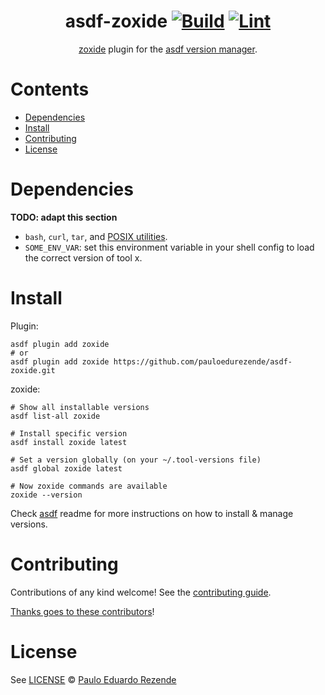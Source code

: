 <div align="center">

# asdf-zoxide [![Build](https://github.com/pauloedurezende/asdf-zoxide/actions/workflows/build.yml/badge.svg)](https://github.com/pauloedurezende/asdf-zoxide/actions/workflows/build.yml) [![Lint](https://github.com/pauloedurezende/asdf-zoxide/actions/workflows/lint.yml/badge.svg)](https://github.com/pauloedurezende/asdf-zoxide/actions/workflows/lint.yml)

[zoxide](https://github.com/ajeetdsouza/zoxide/wiki) plugin for the [asdf version manager](https://asdf-vm.com).

</div>

# Contents

- [Dependencies](#dependencies)
- [Install](#install)
- [Contributing](#contributing)
- [License](#license)

# Dependencies

**TODO: adapt this section**

- `bash`, `curl`, `tar`, and [POSIX utilities](https://pubs.opengroup.org/onlinepubs/9699919799/idx/utilities.html).
- `SOME_ENV_VAR`: set this environment variable in your shell config to load the correct version of tool x.

# Install

Plugin:

```shell
asdf plugin add zoxide
# or
asdf plugin add zoxide https://github.com/pauloedurezende/asdf-zoxide.git
```

zoxide:

```shell
# Show all installable versions
asdf list-all zoxide

# Install specific version
asdf install zoxide latest

# Set a version globally (on your ~/.tool-versions file)
asdf global zoxide latest

# Now zoxide commands are available
zoxide --version
```

Check [asdf](https://github.com/asdf-vm/asdf) readme for more instructions on how to
install & manage versions.

# Contributing

Contributions of any kind welcome! See the [contributing guide](contributing.md).

[Thanks goes to these contributors](https://github.com/pauloedurezende/asdf-zoxide/graphs/contributors)!

# License

See [LICENSE](LICENSE) © [Paulo Eduardo Rezende](https://github.com/pauloedurezende/)
